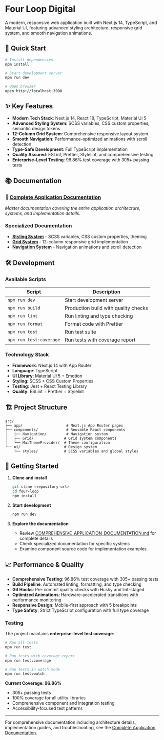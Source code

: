 # Four Loop Digital

A modern, responsive web application built with Next.js 14, TypeScript, and Material UI, featuring
advanced styling architecture, responsive grid system, and smooth navigation animations.

## 🚀 Quick Start

```bash
# Install dependencies
npm install

# Start development server
npm run dev

# Open browser
open http://localhost:3000
```

## ✨ Key Features

- **Modern Tech Stack**: Next.js 14, React 18, TypeScript, Material UI 5
- **Advanced Styling System**: SCSS variables, CSS custom properties, semantic design tokens
- **12-Column Grid System**: Comprehensive responsive layout system
- **Smooth Navigation**: Performance-optimized animations with scroll detection
- **Type-Safe Development**: Full TypeScript implementation
- **Quality Assured**: ESLint, Prettier, Stylelint, and comprehensive testing
- **Enterprise-Level Testing**: 96.86% test coverage with 305+ passing tests

## 📚 Documentation

### 📖 **[Complete Application Documentation](./COMPREHENSIVE_APPLICATION_DOCUMENTATION.md)**

_Master documentation covering the entire application architecture, systems, and implementation
details._

### Specialized Documentation

- **[Styling System](./STYLING_SYSTEM_DOCUMENTATION.md)** - SCSS variables, CSS custom properties,
  theming
- **[Grid System](./GRID_SYSTEM_DOCUMENTATION.md)** - 12-column responsive grid implementation
- **[Navigation System](./NAVIGATION_IMPLEMENTATION.md)** - Navigation animations and scroll
  detection

## 🛠️ Development

### Available Scripts

| Script                  | Description                          |
| ----------------------- | ------------------------------------ |
| `npm run dev`           | Start development server             |
| `npm run build`         | Production build with quality checks |
| `npm run lint`          | Run linting and type checking        |
| `npm run format`        | Format code with Prettier            |
| `npm run test`          | Run test suite                       |
| `npm run test:coverage` | Run tests with coverage report       |

### Technology Stack

- **Framework**: Next.js 14 with App Router
- **Language**: TypeScript
- **UI Library**: Material UI 5 + Emotion
- **Styling**: SCSS + CSS Custom Properties
- **Testing**: Jest + React Testing Library
- **Quality**: ESLint + Prettier + Stylelint

## 🏗️ Project Structure

```
src/
├── app/                    # Next.js App Router pages
├── components/             # Reusable React components
│   ├── Navigation/         # Navigation system
│   ├── Grid/              # Grid system components
│   └── MuiThemeProvider/  # Theme configuration
└── ui/                    # Design system
    └── styles/            # SCSS variables and global styles
```

## 🎯 Getting Started

1. **Clone and install**

   ```bash
   git clone <repository-url>
   cd four-loop
   npm install
   ```

2. **Start development**

   ```bash
   npm run dev
   ```

3. **Explore the documentation**
   - Review
     [COMPREHENSIVE_APPLICATION_DOCUMENTATION.md](./COMPREHENSIVE_APPLICATION_DOCUMENTATION.md) for
     complete details
   - Check specialized documentation for specific systems
   - Examine component source code for implementation examples

## 📈 Performance & Quality

- **Comprehensive Testing**: 96.86% test coverage with 305+ passing tests
- **Build Pipeline**: Automated linting, formatting, and type checking
- **Git Hooks**: Pre-commit quality checks with Husky and lint-staged
- **Optimized Animations**: Hardware-accelerated transitions with performance monitoring
- **Responsive Design**: Mobile-first approach with 5 breakpoints
- **Type Safety**: Strict TypeScript configuration with full type coverage

### Testing

The project maintains **enterprise-level test coverage**:

```bash
# Run all tests
npm run test

# Run tests with coverage report
npm run test:coverage

# Run tests in watch mode
npm run test:watch
```

**Current Coverage: 96.86%**

- 305+ passing tests
- 100% coverage for all utility libraries
- Comprehensive component and integration testing
- Accessibility-focused test patterns

---

For comprehensive documentation including architecture details, implementation guides, and
troubleshooting, see the
[Complete Application Documentation](./COMPREHENSIVE_APPLICATION_DOCUMENTATION.md).
